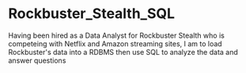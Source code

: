 # Rockbuster_Stealth_SQL
Having been hired as a Data Analyst for Rockbuster Stealth who is competeing with Netflix and Amazon streaming sites, I am to load Rockbuster's data into a RDBMS
then use SQL to analyze the data and answer questions

